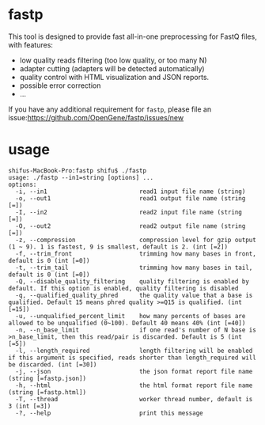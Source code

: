 # fastp
This tool is designed to provide fast all-in-one preprocessing for FastQ files, with features:
* low quality reads filtering (too low quality, or too many N)
* adapter cutting (adapters will be detected automatically)
* quality control with HTML visualization and JSON reports.
* possible error correction
* ...

If you have any additional requirement for `fastp`, please file an issue:https://github.com/OpenGene/fastp/issues/new

# usage
```shell
shifus-MacBook-Pro:fastp shifu$ ./fastp 
usage: ./fastp --in1=string [options] ... 
options:
  -i, --in1                          read1 input file name (string)
  -o, --out1                         read1 output file name (string [=])
  -I, --in2                          read2 input file name (string [=])
  -O, --out2                         read2 output file name (string [=])
  -z, --compression                  compression level for gzip output (1 ~ 9). 1 is fastest, 9 is smallest, default is 2. (int [=2])
  -f, --trim_front                   trimming how many bases in front, default is 0 (int [=0])
  -t, --trim_tail                    trimming how many bases in tail, default is 0 (int [=0])
  -Q, --disable_quality_filtering    quality filtering is enabled by default. If this option is enabled, quality filtering is disabled
  -q, --qualified_quality_phred      the quality value that a base is qualified. Default 15 means phred quality >=Q15 is qualified. (int [=15])
  -u, --unqualified_percent_limit    how many percents of bases are allowed to be unqualified (0~100). Default 40 means 40% (int [=40])
  -n, --n_base_limit                 if one read's number of N base is >n_base_limit, then this read/pair is discarded. Default is 5 (int [=5])
  -l, --length_required              length filtering will be enabled if this argument is specified, reads shorter than length_required will be discarded. (int [=30])
  -j, --json                         the json format report file name (string [=fastp.json])
  -h, --html                         the html format report file name (string [=fastp.html])
  -T, --thread                       worker thread number, default is 3 (int [=3])
  -?, --help                         print this message
```
